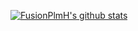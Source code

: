 [![FusionPlmH's github stats](https://github-readme-stats.vercel.app/api?username=FusionPlmH&show_icons=true&title_color=fff&icon_color=79ff97&text_color=9f9f9f&bg_color=151515)](https://github.com/FusionPlmH)

